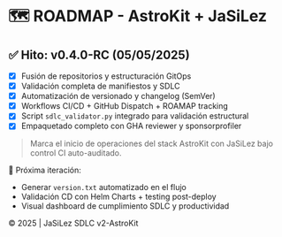 # 🗺️ ROADMAP - AstroKit + JaSiLez

## ✅ Hito: v0.4.0-RC (05/05/2025)
- [x] Fusión de repositorios y estructuración GitOps
- [x] Validación completa de manifiestos y SDLC
- [x] Automatización de versionado y changelog (SemVer)
- [x] Workflows CI/CD + GitHub Dispatch + ROAMAP tracking
- [x] Script `sdlc_validator.py` integrado para validación estructural
- [x] Empaquetado completo con GHA reviewer y sponsorprofiler

> Marca el inicio de operaciones del stack AstroKit con JaSiLez bajo control CI auto-auditado.

🎯 Próxima iteración:
- Generar `version.txt` automatizado en el flujo
- Validación CD con Helm Charts + testing post-deploy
- Visual dashboard de cumplimiento SDLC y productividad

© 2025 | JaSiLez SDLC v2-AstroKit
